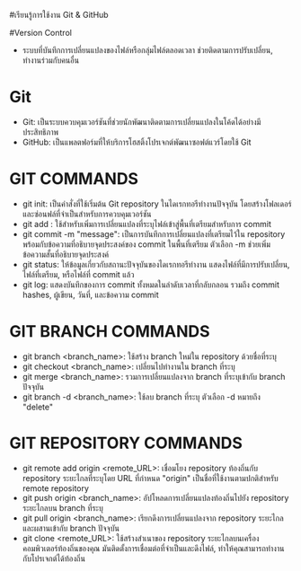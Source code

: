 #เรียนรู้การใช้งาน Git & GitHub

#Version Control
 - ระบบที่บันทึกการเปลี่ยนแปลงของไฟล์หรือกลุ่มไฟล์ตลอดเวลา ช่วยติดตามการปรับเปลี่ยน, ทำงานร่วมกับคนอื่น
   
# Git
 - Git: เป็นระบบควบคุมเวอร์ชันที่ช่วยนักพัฒนาติดตามการเปลี่ยนแปลงในโค้ดได้อย่างมีประสิทธิภาพ
 - GitHub: เป็นแพลตฟอร์มที่ให้บริการโฮสติ้งโปรเจกต์พัฒนาซอฟต์แวร์โดยใช้ Git

# GIT COMMANDS
 - git init: เป็นคำสั่งที่ใช้เริ่มต้น Git repository ในไดเรกทอรีทำงานปัจจุบัน โดยสร้างโฟลเดอร์และซ่อนฟล์ที่จำเป็นสำหรับการควบคุมเวอร์ชัน
 - git add <file>: ใช้สำหรับเพิ่มการเปลี่ยนแปลงที่ระบุไฟล์เข้าสู่พื้นที่เตรียมสำหรับการ commit
 - git commit -m "message": เป็นการบันทึกการเปลี่ยนแปลงที่เตรียมไว้ใน repository พร้อมกับข้อความที่อธิบายจุดประสงค์ของ commit ในพื้นที่เตรียม ตัวเลือก -m ช่วยเพิ่มข้อความสั้นที่อธิบายจุดประสงค์
 - git status: ให้ข้อมูลเกี่ยวกับสถานะปัจจุบันของไดเรกทอรีทำงาน แสดงไฟล์ที่มีการปรับเปลี่ยน, ไฟล์ที่เตรียม, หรือไฟล์ที่ commit แล้ว
 - git log: แสดงบันทึกของการ commit ทั้งหมดในลำดับเวลาที่กลับกลอน รวมถึง commit hashes, ผู้เขียน, วันที่, และข้อความ commit

# GIT BRANCH COMMANDS
 - git branch <branch_name>: ใช้สร้าง branch ใหม่ใน repository ด้วยชื่อที่ระบุ
 - git checkout <branch_name>: เปลี่ยนไปทำงานใน branch ที่ระบุ
 - git merge <branch_name>: รวมการเปลี่ยนแปลงจาก branch ที่ระบุเข้ากับ branch ปัจจุบัน
 - git branch -d <branch_name>: ใช้ลบ branch ที่ระบุ ตัวเลือก -d หมายถึง "delete"

# GIT REPOSITORY COMMANDS
 - git remote add origin <remote_URL>: เชื่อมโยง repository ท้องถิ่นกับ repository ระยะไกลที่ระบุโดย URL ที่กำหนด "origin" เป็นชื่อที่ใช้งานตามปกติสำหรับ remote repository
 - git push origin <branch_name>: อัปโหลดการเปลี่ยนแปลงท้องถิ่นไปยัง repository ระยะไกลบน branch ที่ระบุ
 - git pull origin <branch_name>: เรียกดึงการเปลี่ยนแปลงจาก repository ระยะไกลและผสานเข้ากับ branch ปัจจุบัน
 - git clone <remote_URL>: ใช้สร้างสำเนาของ repository ระยะไกลบนเครื่องคอมพิวเตอร์ท้องถิ่นของคุณ มันติดตั้งการเชื่อมต่อที่จำเป็นและดึงไฟล์, ทำให้คุณสามารถทำงานกับโปรเจกต์ได้ท้องถิ่น
